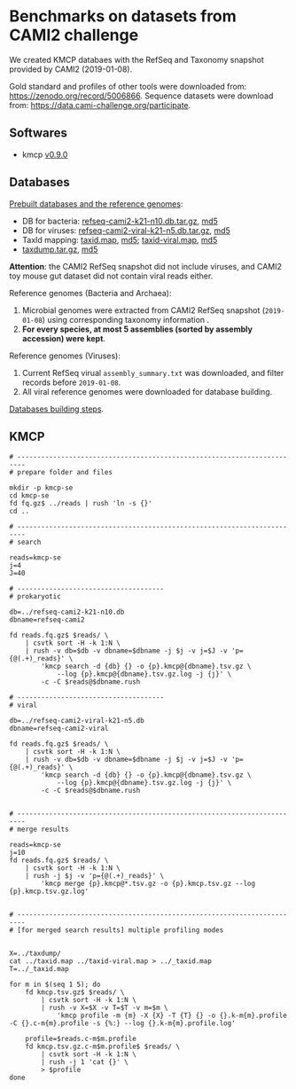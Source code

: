 # Benchmarks on datasets from CAMI2 challenge

We created KMCP databaes with the RefSeq and Taxonomy snapshot provided by CAMI2 (2019-01-08).

Gold standard and profiles of other tools were  downloaded from: https://zenodo.org/record/5006866.
Sequence datasets were download from: https://data.cami-challenge.org/participate.

## Softwares

- kmcp [v0.9.0](https://github.com/shenwei356/kmcp/releases/tag/v0.9.0)

## Databases

[Prebuilt databases and the reference genomes](https://1drv.ms/u/s!Ag89cZ8NYcqtjVVADr8r--fnKFt-?e=ivNZNK):

- DB for bacteria: [refseq-cami2-k21-n10.db.tar.gz](https://1drv.ms/u/s!Ag89cZ8NYcqtjV62KmQmOojxwBRr?e=lp5a9F), [md5](https://1drv.ms/t/s!Ag89cZ8NYcqtjWISqJGcxQD39FCv?e=CQ0E8d)
- DB for viruses: [refseq-cami2-viral-k21-n5.db.tar.gz](https://1drv.ms/u/s!Ag89cZ8NYcqtjVyYFIHY01PtDMcx?e=AO7xkY), [md5](https://1drv.ms/t/s!Ag89cZ8NYcqtjWDTIXL4eMpZNVA0?e=1YXKkk)
- TaxId mapping: [taxid.map](https://1drv.ms/u/s!Ag89cZ8NYcqtjVvZBPDumqTp0LLX?e=2OGhTe), [md5](https://1drv.ms/t/s!Ag89cZ8NYcqtjWXOc2bP9cmE2H9C?e=yyZnaB);
  [taxid-viral.map](https://1drv.ms/u/s!Ag89cZ8NYcqtjVclRm9-rd-K2MA3?e=6aOgqm), [md5](https://1drv.ms/t/s!Ag89cZ8NYcqtjWZR9Zfs7m33k_lV?e=ALSUe0)
- [taxdump.tar.gz](https://1drv.ms/u/s!Ag89cZ8NYcqtjVjXKnxzq-sUb8Cw?e=7AwTnG), [md5](https://1drv.ms/t/s!Ag89cZ8NYcqtjWQf06gXeM0rLHJ9?e=dxSW9g)

**Attention**: the CAMI2 RefSeq snapshot did not include viruses,
and CAMI2 toy mouse gut dataset did not contain viral reads either.

Reference genomes (Bacteria and Archaea):

1. Microbial genomes were extracted from CAMI2 RefSeq snapshot (`2019-01-08`) using
corresponding taxonomy information .
2. **For every species, at most 5 assemblies (sorted by assembly accession) were kept**.

Reference genomes (Viruses):

1. Current RefSeq virual `assembly_summary.txt` was downloaded, and filter
records before `2019-01-08`.
2. All viral reference genomes were downloaded for database building.

[Databases building steps](./database.md).

## KMCP

    # ------------------------------------------------------------------------
    # prepare folder and files
    
    mkdir -p kmcp-se
    cd kmcp-se
    fd fq.gz$ ../reads | rush 'ln -s {}'
    cd ..

    # ------------------------------------------------------------------------
    # search
    
    reads=kmcp-se
    j=4
    J=40
    
    # -------------------------------------
    # prokaryotic    
    
    db=../refseq-cami2-k21-n10.db  
    dbname=refseq-cami2
    
    fd reads.fq.gz$ $reads/ \
        | csvtk sort -H -k 1:N \
        | rush -v db=$db -v dbname=$dbname -j $j -v j=$J -v 'p={@(.+)_reads}' \
            'kmcp search -d {db} {} -o {p}.kmcp@{dbname}.tsv.gz \
                --log {p}.kmcp@{dbname}.tsv.gz.log -j {j}' \
            -c -C $reads@$dbname.rush
 
    # -------------------------------------
    # viral
    
    db=../refseq-cami2-viral-k21-n5.db  
    dbname=refseq-cami2-viral
    
    fd reads.fq.gz$ $reads/ \
        | csvtk sort -H -k 1:N \
        | rush -v db=$db -v dbname=$dbname -j $j -v j=$J -v 'p={@(.+)_reads}' \
            'kmcp search -d {db} {} -o {p}.kmcp@{dbname}.tsv.gz \
                --log {p}.kmcp@{dbname}.tsv.gz.log -j {j}' \
            -c -C $reads@$dbname.rush
            
 
    # ------------------------------------------------------------------------
    # merge results
    
    reads=kmcp-se
    j=10
    fd reads.fq.gz$ $reads/ \
        | csvtk sort -H -k 1:N \
        | rush -j $j -v 'p={@(.+)_reads}' \
            'kmcp merge {p}.kmcp@*.tsv.gz -o {p}.kmcp.tsv.gz --log {p}.kmcp.tsv.gz.log'
    
    
    # ------------------------------------------------------------------------
    # [for merged search results] multiple profiling modes
    
    
    X=../taxdump/
    cat ../taxid.map ../taxid-viral.map > ../_taxid.map
    T=../_taxid.map
        
    for m in $(seq 1 5); do
        fd kmcp.tsv.gz$ $reads/ \
            | csvtk sort -H -k 1:N \
            | rush -v X=$X -v T=$T -v m=$m \
                'kmcp profile -m {m} -X {X} -T {T} {} -o {}.k-m{m}.profile -C {}.c-m{m}.profile -s {%:} --log {}.k-m{m}.profile.log' 
        
        profile=$reads.c-m$m.profile
        fd kmcp.tsv.gz.c-m$m.profile$ $reads/ \
            | csvtk sort -H -k 1:N \
            | rush -j 1 'cat {}' \
            > $profile
    done
